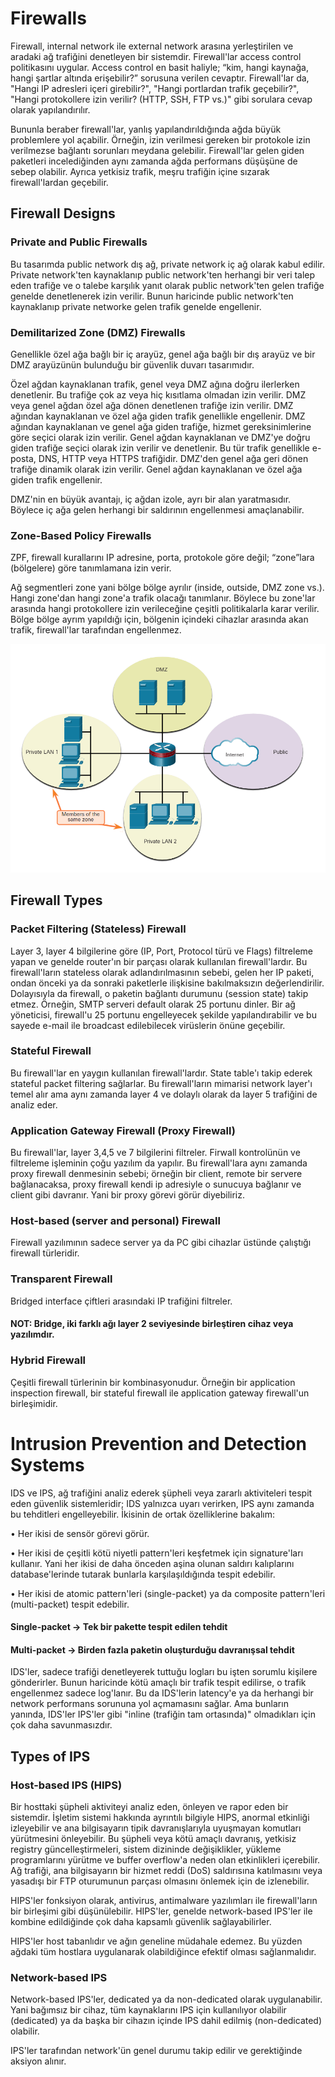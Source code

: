 # Firewalls

Firewall, internal network ile external network arasına yerleştirilen ve aradaki ağ trafiğini denetleyen bir sistemdir. Firewall'lar access control politikasını uygular. Access control en basit haliyle; “kim, hangi kaynağa, hangi şartlar altında erişebilir?” sorusuna verilen cevaptır. Firewall'lar da, "Hangi IP adresleri içeri girebilir?", "Hangi portlardan trafik geçebilir?", "Hangi protokollere izin verilir? (HTTP, SSH, FTP vs.)" gibi sorulara cevap olarak yapılandırılır.

Bununla beraber firewall'lar, yanlış yapılandırıldığında ağda büyük problemlere yol açabilir. Örneğin, izin verilmesi gereken bir protokole izin verilmezse bağlantı sorunları meydana gelebilir. Firewall'lar gelen giden paketleri incelediğinden aynı zamanda ağda performans düşüşüne de sebep olabilir. Ayrıca yetkisiz trafik, meşru trafiğin içine sızarak firewall'lardan geçebilir.

## Firewall Designs

### Private and Public Firewalls

Bu tasarımda public network dış ağ, private network iç ağ olarak kabul edilir. Private network'ten kaynaklanıp public network'ten herhangi bir veri talep eden trafiğe ve o talebe karşılık yanıt olarak public network'ten gelen trafiğe genelde denetlenerek izin verilir. Bunun haricinde public network'ten kaynaklanıp private networke gelen trafik genelde engellenir.

### Demilitarized Zone (DMZ) Firewalls

Genellikle özel ağa bağlı bir iç arayüz, genel ağa bağlı bir dış arayüz ve bir DMZ arayüzünün bulunduğu bir güvenlik duvarı tasarımıdır.

Özel ağdan kaynaklanan trafik, genel veya DMZ ağına doğru ilerlerken denetlenir. Bu trafiğe çok az veya hiç kısıtlama olmadan izin verilir. DMZ veya genel ağdan özel ağa dönen denetlenen trafiğe izin verilir.
DMZ ağından kaynaklanan ve özel ağa giden trafik genellikle engellenir.
DMZ ağından kaynaklanan ve genel ağa giden trafiğe, hizmet gereksinimlerine göre seçici olarak izin verilir.
Genel ağdan kaynaklanan ve DMZ'ye doğru giden trafiğe seçici olarak izin verilir ve denetlenir. Bu tür trafik genellikle e-posta, DNS, HTTP veya HTTPS trafiğidir. DMZ'den genel ağa geri dönen trafiğe dinamik olarak izin verilir.
Genel ağdan kaynaklanan ve özel ağa giden trafik engellenir.

DMZ'nin en büyük avantajı, iç ağdan izole, ayrı bir alan yaratmasıdır. Böylece iç ağa gelen herhangi bir saldırının engellenmesi amaçlanabilir.

### Zone-Based Policy Firewalls

ZPF, firewall kurallarını IP adresine, porta, protokole göre değil; “zone”lara (bölgelere) göre tanımlamana izin verir. 

Ağ segmentleri zone yani bölge bölge ayrılır (inside, outside, DMZ zone vs.). Hangi zone'dan hangi zone'a trafik olacağı tanımlanır. Böylece bu zone'lar arasında hangi protokollere izin verileceğine çeşitli politikalarla karar verilir. Bölge bölge ayrım yapıldığı için, bölgenin içindeki cihazlar arasında akan trafik, firewall'lar tarafından engellenmez.

![image](images/zonebasedfirewalls.png)

## Firewall Types

### Packet Filtering (Stateless) Firewall

Layer 3, layer 4 bilgilerine göre (IP, Port, Protocol türü ve Flags) filtreleme yapan ve genelde router'ın bir parçası olarak kullanılan firewall'lardır. Bu firewall'ların stateless olarak adlandırılmasının sebebi, gelen her IP paketi, ondan önceki ya da sonraki paketlerle ilişkisine bakılmaksızın değerlendirilir. Dolayısıyla da firewall, o paketin bağlantı durumunu (session state) takip etmez. Örneğin, SMTP serveri default olarak 25 portunu dinler. Bir ağ yöneticisi, firewall'u 25 portunu engelleyecek şekilde yapılandırabilir ve bu sayede e-mail ile broadcast edilebilecek virüslerin önüne geçebilir.

### Stateful Firewall

Bu firewall'lar en yaygın kullanılan firewall'lardır. State table'ı takip ederek stateful packet filtering sağlarlar. Bu firewall'ların mimarisi network layer'ı temel alır ama aynı zamanda layer 4 ve dolaylı olarak da layer 5 trafiğini de analiz eder.

### Application Gateway Firewall (Proxy Firewall)

Bu firewall'lar, layer 3,4,5 ve 7 bilgilerini filtreler. Firwall kontrolünün ve filtreleme işleminin çoğu yazılım da yapılır. Bu firewall'lara aynı zamanda proxy firewall denmesinin sebebi; örneğin bir client, remote bir servere bağlanacaksa, proxy firewall kendi ip adresiyle o sunucuya bağlanır ve client gibi davranır. Yani bir proxy görevi görür diyebiliriz.

### Host-based (server and personal) Firewall

Firewall yazılımının sadece server ya da PC gibi cihazlar üstünde çalıştığı firewall türleridir.

### Transparent Firewall

Bridged interface çiftleri arasındaki IP trafiğini filtreler.

#### NOT: Bridge, iki farklı ağı layer 2 seviyesinde birleştiren cihaz veya yazılımdır.

### Hybrid Firewall

Çeşitli firewall türlerinin bir kombinasyonudur. Örneğin bir application inspection firewall, bir stateful firewall ile application gateway firewall'un birleşimidir.

# Intrusion Prevention and Detection Systems

IDS ve IPS, ağ trafiğini analiz ederek şüpheli veya zararlı aktiviteleri tespit eden güvenlik sistemleridir; IDS yalnızca uyarı verirken, IPS aynı zamanda bu tehditleri engelleyebilir. İkisinin de ortak özelliklerine bakalım:

• Her ikisi de sensör görevi görür.

• Her ikisi de çeşitli kötü niyetli pattern'leri keşfetmek için signature'ları kullanır. Yani her ikisi de daha önceden aşina olunan saldırı kalıplarını database'lerinde tutarak bunlarla karşılaşıldığında tespit edebilir.

• Her ikisi de atomic pattern'leri (single-packet) ya da composite pattern'leri (multi-packet) tespit edebilir.

#### Single-packet -> Tek bir pakette tespit edilen tehdit

#### Multi-packet -> Birden fazla paketin oluşturduğu davranışsal tehdit 


IDS'ler, sadece trafiği denetleyerek tuttuğu logları bu işten sorumlu kişilere gönderirler. Bunun haricinde kötü amaçlı bir trafik tespit edilirse, o trafik engellenmez sadece log'lanır. Bu da IDS'lerin latency'e ya da herhangi bir network performans sorununa yol açmamasını sağlar. Ama bunların yanında, IDS'ler IPS'ler gibi "inline (trafiğin tam ortasında)" olmadıkları için çok daha savunmasızdır.

## Types of IPS

### Host-based IPS (HIPS)

Bir hosttaki şüpheli aktiviteyi analiz eden, önleyen ve rapor eden bir sistemdir. İşletim sistemi hakkında ayrıntılı bilgiyle HIPS, anormal etkinliği izleyebilir ve ana bilgisayarın tipik davranışlarıyla uyuşmayan komutları yürütmesini önleyebilir. Bu şüpheli veya kötü amaçlı davranış, yetkisiz registry güncelleştirmeleri, sistem dizininde değişiklikler, yükleme programlarını yürütme ve buffer overflow'a neden olan etkinlikleri içerebilir. Ağ trafiği, ana bilgisayarın bir hizmet reddi (DoS) saldırısına katılmasını veya yasadışı bir FTP oturumunun parçası olmasını önlemek için de izlenebilir.

HIPS'ler fonksiyon olarak, antivirus, antimalware yazılımları ile firewall'ların bir birleşimi gibi düşünülebilir. HIPS'ler, genelde network-based IPS'ler ile kombine edildiğinde çok daha kapsamlı güvenlik sağlayabilirler. 

HIPS'ler host tabanlıdır ve ağın geneline müdahale edemez. Bu yüzden ağdaki tüm hostlara uygulanarak olabildiğince efektif olması sağlanmalıdır.

### Network-based IPS 

Network-based IPS'ler, dedicated ya da non-dedicated olarak uygulanabilir. Yani bağımsız bir cihaz, tüm kaynaklarını IPS için kullanılıyor olabilir (dedicated) ya da başka bir cihazın içinde IPS dahil edilmiş (non-dedicated) olabilir.

IPS'ler tarafından network'ün genel durumu takip edilir ve gerektiğinde aksiyon alınır.
















